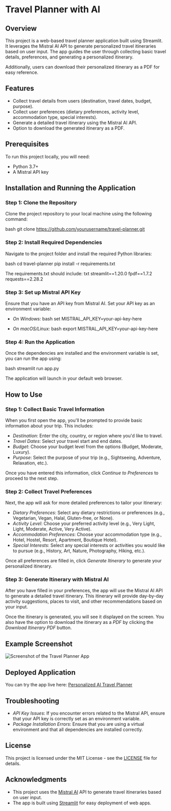 # Travel Planner with AI

## Overview
This project is a web-based travel planner application built using Streamlit. It leverages the Mistral AI API to generate personalized travel itineraries based on user input. The app guides the user through collecting basic travel details, preferences, and generating a personalized itinerary.

Additionally, users can download their personalized itinerary as a PDF for easy reference.

## Features
- Collect travel details from users (destination, travel dates, budget, purpose).
- Collect user preferences (dietary preferences, activity level, accommodation type, special interests).
- Generate a detailed travel itinerary using the Mistral AI API.
- Option to download the generated itinerary as a PDF.

## Prerequisites
To run this project locally, you will need:
- Python 3.7+
- A Mistral API key

## Installation and Running the Application

### Step 1: Clone the Repository
Clone the project repository to your local machine using the following command:

bash
git clone https://github.com/yourusername/travel-planner.git


### Step 2: Install Required Dependencies
Navigate to the project folder and install the required Python libraries:

bash
cd travel-planner
pip install -r requirements.txt


The requirements.txt should include:
txt
streamlit==1.20.0
fpdf==1.7.2
requests==2.28.2


### Step 3: Set up Mistral API Key
Ensure that you have an API key from Mistral AI. Set your API key as an environment variable:

- *On Windows:*
  bash
  set MISTRAL_API_KEY=your-api-key-here
  

- *On macOS/Linux:*
  bash
  export MISTRAL_API_KEY=your-api-key-here
  

### Step 4: Run the Application
Once the dependencies are installed and the environment variable is set, you can run the app using:

bash
streamlit run app.py


The application will launch in your default web browser.

## How to Use

### Step 1: Collect Basic Travel Information
When you first open the app, you'll be prompted to provide basic information about your trip. This includes:
- *Destination*: Enter the city, country, or region where you'd like to travel.
- *Travel Dates*: Select your travel start and end dates.
- *Budget*: Choose your budget level from the options (Budget, Moderate, Luxury).
- *Purpose*: Select the purpose of your trip (e.g., Sightseeing, Adventure, Relaxation, etc.).

Once you have entered this information, click *Continue to Preferences* to proceed to the next step.

### Step 2: Collect Travel Preferences
Next, the app will ask for more detailed preferences to tailor your itinerary:
- *Dietary Preferences*: Select any dietary restrictions or preferences (e.g., Vegetarian, Vegan, Halal, Gluten-free, or None).
- *Activity Level*: Choose your preferred activity level (e.g., Very Light, Light, Moderate, Active, Very Active).
- *Accommodation Preferences*: Choose your accommodation type (e.g., Hotel, Hostel, Resort, Apartment, Boutique Hotel).
- *Special Interests*: Select any special interests or activities you would like to pursue (e.g., History, Art, Nature, Photography, Hiking, etc.).

Once all preferences are filled in, click *Generate Itinerary* to generate your personalized itinerary.

### Step 3: Generate Itinerary with Mistral AI
After you have filled in your preferences, the app will use the Mistral AI API to generate a detailed travel itinerary. This itinerary will provide day-by-day activity suggestions, places to visit, and other recommendations based on your input.

Once the itinerary is generated, you will see it displayed on the screen. You also have the option to download the itinerary as a *PDF* by clicking the *Download Itinerary PDF* button.

## Example Screenshot

![Screenshot of the Travel Planner App](https://github.com/user-attachments/assets/c8c2ea2d-4304-4738-bace-d86d2310a07b)

## Deployed Application
You can try the app live here: [Personalized AI Travel Planner](https://personalized-ai-travel-planner.streamlit.app/)

## Troubleshooting
- *API Key Issues*: If you encounter errors related to the Mistral API, ensure that your API key is correctly set as an environment variable.
- *Package Installation Errors*: Ensure that you are using a virtual environment and that all dependencies are installed correctly.

## License
This project is licensed under the MIT License - see the [LICENSE](LICENSE) file for details.

## Acknowledgments
- This project uses the [Mistral AI](https://mistral.ai) API to generate travel itineraries based on user input.
- The app is built using [Streamlit](https://streamlit.io) for easy deployment of web apps.
